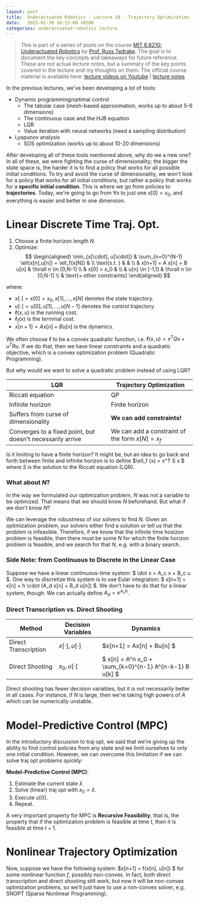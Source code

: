 ```yaml
---
layout: post
title:  Underactuated Robotics - Lecture 10 - Trajectory Optimization (1)
date:   2025-01-30 16:15:00 +0200
categories: underactuated-robotics lecture
---
```

<script type="text/javascript" id="MathJax-script" async src="https://cdn.jsdelivr.net/npm/mathjax@3/es5/tex-svg.js"></script>
<script>
  MathJax = {
    tex: {
      inlineMath: [['$', '$']]
    }
  };
</script>

> This is part of a series of posts on the course [MIT 6.8210: Underactuated Robotics](https://underactuated.csail.mit.edu/Spring2024/index.html) by [Prof. Russ Tedrake](https://locomotion.csail.mit.edu/russt.html). The goal is to document the key concepts and takeaways for future reference. These are <i>not</i> actual lecture notes, but a summary of the key points covered in the lecture and my thoughts on them. The official course material is available here: [lecture videos on Youtube](https://www.youtube.com/playlist?list=PLkx8KyIQkMfU5szP43GlE_S1QGSPQfL9s) \| [lecture notes](https://underactuated.csail.mit.edu)

In the previous lectures, we've been developing a lot of tools: 
- Dynamic programming/optimal control
  - The tabular case (mesh-based approximation, works up to about 5-6 dimensions) 
  - The continuous case and the HJB equation
  - LQR
  - Value iteration with neural networks (need a sampling distribution)
- Lyapunov analysis
  - SOS optimization (works up to about 10-20 dimensions)

After developing all of these tools mentioned above, why do we a new one?
In all of these, we were fighting the curse of dimensionality; the bigger the state space is, the harder it is to find a policy that works for all possible initial conditions. To try and avoid the curse of dimensionality, we won't look for a policy that works for all initial conditions, but rather a policy that works for a **specific initial condition**. This is where we go from policies to **trajectories**.
Today, we're going to go from $\forall x$ to just one $x[0]=x_0$, and everything is easier and better in one dimension.

# Linear Discrete Time Traj. Opt.

1. Choose a finite horizon length $N$.
2. Optimize:
$$
  \begin{aligned}
  \min_{x[\cdot], u[\cdot]} & \sum_{n=0}^{N-1} \ell(x[n],u[n]) + \ell_f(x[N]) & 
  \\ \text{s.t. } & & 
  \\ & x[n+1] = A x[n] + B u[n] & \forall n \in [0,N-1] 
  \\ & x[0] = x_0 &
  \\ & u[n] \in [-1,1] & \forall n \in [0,N-1]
  \\ & \text{+ other constraints}
  \end{aligned}
$$

where:
  - $x[\cdot] = x[0]=x_0, x[1], \dots, x[N]$ denotes the state trajectory.
  - $u[\cdot] = u[0], u[1], \dots, u[N-1]$ denotes the control trajectory.
  - $\ell(x,u)$ is the running cost. 
  - $\ell_f(x)$ is the terminal cost.
  - $x[n+1] = A x[n] + B u[n]$ is the dynamics.


We often choose $\ell$ to be a convex quadratic function, i.e. $\ell(x,u) = x^T Q x + u^T R u$. If we do that, then we have linear constraints and a quadratic objective, which is a convex optimization problem (Quadratic Programming).

But why would we want to solve a quadratic problem instead of using LQR? 

| LQR | Trajectory Optimization |
|---|---|
| Riccati equation | QP |
| Infinite horizon | Finite horizon |
| Suffers from curse of dimensionality | **We can add constraints!** |
| Converges to a fixed point, but doesn't necessarily arrive | We can add a constraint of the form $x[N] = x_f$ |

Is it limiting to have a finite horizon? It might be, but an idea to go back and forth between finite and infinite horizon is to define $\ell_f (x) = x^T S x $ where $S$ is the solution to the Riccati equation (LQR).

### What about $N$?

In the way we formulated our optimization problem, $N$ was not a variable to be optimized. That means that we should know $N$ beforehand. But what if we don't know $N$? 

We can leverage the robustness of our solvers to find $N$. Given an optimization problem, our solvers either find a solution or tell us that the problem is infeasible. Therefore, if we know that the infinite time hosizon problem is feasible, then there must be some $N$ for which the finite horizon problem is feasible, and we search for that $N$, e.g. with a binary search.

### Side Note: from Continuous to Discrete in the Linear Case

Suppose we have a linear continuous-time system: $ \dot x = A_c x + B_c u $. One way to discretize this system is to use Eular integration: $ x[n+1] = x[n] + h \cdot  (A_d x[n] + B_d u[n]) $. We don't have to do that for a linear system, though. We can actually define $A_d = e^{A_c h}$.

### Direct Transcription vs. Direct Shooting

| Method | Decision Variables | Dynamics |
|---|---|---|
| Direct Transcription | $x[\cdot], u[\cdot]$ | $x[n+1] = Ax[n] + Bu[n] $ |
| Direct Shooting | $x_0, u[\cdot]$ | $ x[n] = A^n x_0 + \sum_{k=0}^{n-1} A^{n-k-1} B u[k] $ |

Direct shooting has fewer decision variables, but it is not necessarily better in all cases. For instance, if $N$ is large, then we're taking high powers of $A$ which can be numerically unstable.

# Model-Predictive Control (MPC)

In the introductory discussion to traj opt, we said that we're giving up the ability to find control policies from any state and we limit ourselves to only one initial condition. However, we can overcome this limitation if we can solve traj opt problems quickly:

**Model-Predictive Control (MPC)**:

1. Estimate the current state $\hat x$.
2. Solve (linear) traj opt with $x_0 = \hat x$.
3. Execute $u[0]$.
4. Repeat.

A very important property for MPC is **Recursive Feasibility**, that is, the property that if the optimization problem is feasible at time $t$, then it is feasible at time $t+1$. 

# Nonlinear Trajectory Optimization

Now, suppose we have the following system: $x[n+1] = f(x[n], u[n]) $ for some nonlinear function $f$, possibly non-convex. In fact, both direct transcription and direct shooting still work, but now it will be non-convex optimization problems, so we'll just have to use a non-convex solver, e.g. SNOPT (Sparse Nonlinear Programming).
